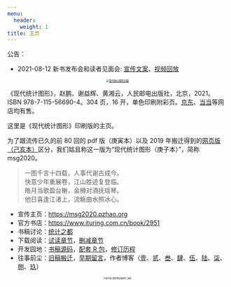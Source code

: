 ```yaml
---
menu:
  header:
    weight: 1
title: 主页
---
```


公告：

- 2021-08-12  新书发布会和读者见面会: [宣传文案](https://mp.weixin.qq.com/s/qMQeqVmuFICaIBIJToxzOQ)、[视频回放](https://www.bilibili.com/video/BV1aL411J7Bs)

<center>
<a href="image/msg2020-bookcover.png">
  <img src="image/msg2020-bookcover.png" style="zoom: 40%;" align="middle" alt="现代统计图形封面" />
</a>
</center>

《现代统计图形》，赵鹏、谢益辉、黄湘云，人民邮电出版社，北京，2021。ISBN 978-7-115-56690-4。304 页，16 开，单色印刷附彩页。[京东](https://search.jd.com/Search?keyword=%E7%8E%B0%E4%BB%A3%E7%BB%9F%E8%AE%A1%E5%9B%BE%E5%BD%A2)、[当当](http://search.dangdang.com/?key=%CF%D6%B4%FA%CD%B3%BC%C6%CD%BC%D0%CE&act=input)等网店均有售。

这里是《现代统计图形》印刷版的主页。

为了跟流传已久的前 80 回的 pdf 版（庚寅本）以及 2019 年搬迁得到的[网页版（己亥本）](https://bookdown.org/xiangyun/msg/)区分，我们姑且称这一版为“现代统计图形（庚子本）”，简称 msg2020。

<div class="quote-right">

> 一图千言十四载，人事代谢古成今。  
> 快意少年重展卷，江山胜迹复登临。  
> 皓月当歌盈台榭，金樽对酒抚瑶琴。  
> 他日喜逢江渚上，流觞曲水照冰心。

</div>

- 宣传主页：<https://msg2020.pzhao.org>
- 官方书店：<https://www.ituring.com.cn/book/2951>
- 书稿讨论：[统计之都](https://d.cosx.org/d/421648)
- 下载阅读：[试读章节](/../docs/msg-trailer.pdf)，[删减章节](/../docs/msg-removed.pdf)
- 开发园地：[书稿源码](https://github.com/XiangyunHuang/MSG-Book/tree/edition1)，[配套 R 包](https://github.com/yihui/MSG/issues)，[修订历程](https://github.com/XiangyunHuang/MSG-Book/issues/88)
- 往事前尘：[旧稿搬迁](https://d.cosx.org/d/420857)，[早期留言](https://yihui.org/cn/publication/)，作者博客（[壹](https://yihui.org/cn/2010/03/feel-charmed-etc/)、[贰](https://yihui.org/cn/2010/08/art-of-points-in-r/)、[叁](https://yihui.org/cn/2010/09/msg-graphics-gallery-finished/)、[肆](https://yihui.org/cn/2010/08/modern-stat-graphics-manuscript/)、[伍](https://yihui.org/cn/2012/06/quick-notes/)、[陆](https://yihui.org/cn/2013/02/waiting-for-thousand-years/)、[柒](https://yihui.org/cn/2018/09/inbox-zero/)、[捌](https://yihui.org/cn/2021/03/dad-rice/)、[玖](https://yihui.org/cn/2021/07/ancient-stat-graphics/)）

<center>
<a href="image/msg2020-qr.png">
  <img src="image/msg2020-qr.png" style="zoom: 30%;" align="middle" alt="现代统计图形网站链接的二维码" />
</a>
</center>
